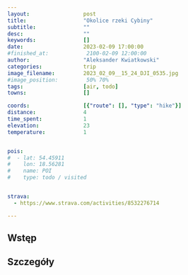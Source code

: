 ```yaml
---
layout:                 post
title:                  "Okolice rzeki Cybiny"
subtitle:               ""
desc:                   ""
keywords:               []
date:                   2023-02-09 17:00:00
#finished_at:            2100-02-09 12:00:00
author:                 "Aleksander Kwiatkowski"
categories:             trip
image_filename:         2023_02_09__15_24_DJI_0535.jpg
#image_position:         50% 70%
tags:                   [air, todo]
towns:                  []

coords:                 [{"route": [], "type": "hike"}]
distance:               4
time_spent:             1
elevation:              23
temperature:            1


pois:
#  - lat: 54.45911
#    lon: 18.56281
#    name: POI
#    type: todo / visited


strava:
  - https://www.strava.com/activities/8532276714

---
```



## Wstęp

## Szczegóły
